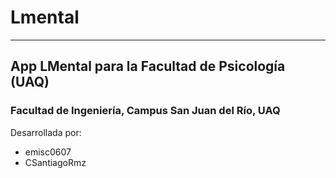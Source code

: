 # Lmental
---

## App LMental para la Facultad de Psicología (UAQ)

### Facultad de Ingeniería, Campus San Juan del Río, UAQ

Desarrollada por:
+ emisc0607
+ CSantiagoRmz

